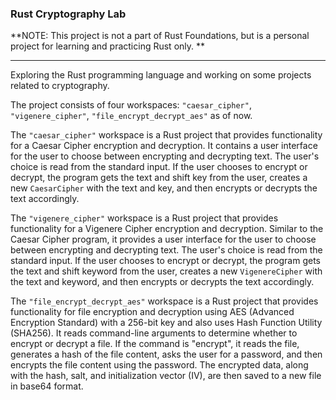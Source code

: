 ### Rust Cryptography Lab

**NOTE: This project is not a part of Rust Foundations, but is a personal project for learning and practicing Rust only.
**
___
Exploring the Rust programming language and working on some projects related to cryptography.

The project consists of four workspaces: `"caesar_cipher"`, `"vigenere_cipher"`, `"file_encrypt_decrypt_aes"` as of now.

The `"caesar_cipher"` workspace is a Rust project that provides functionality for a Caesar Cipher encryption and
decryption. It contains a user interface for the user to choose between encrypting and decrypting text. The user's
choice is read from the standard input. If the user chooses to encrypt or decrypt, the program gets the text and shift
key from the user, creates a new `CaesarCipher` with the text and key, and then encrypts or decrypts the text
accordingly.

The `"vigenere_cipher"` workspace is a Rust project that provides functionality for a Vigenere Cipher encryption and
decryption. Similar to the Caesar Cipher program, it provides a user interface for the user to choose between encrypting
and decrypting text. The user's choice is read from the standard input. If the user chooses to encrypt or decrypt, the
program gets the text and shift keyword from the user, creates a new `VigenereCipher` with the text and keyword, and
then encrypts or decrypts the text accordingly.

The `"file_encrypt_decrypt_aes"` workspace is a Rust project that provides functionality for file encryption and
decryption using AES (Advanced Encryption Standard) with a 256-bit key and also uses Hash Function Utility (SHA256). It reads
command-line arguments to determine whether to encrypt or decrypt a file. If the command is "encrypt", it reads the
file, generates a hash of the file
content, asks the user for a password, and then encrypts the file content using the password. The encrypted data, along
with the hash, salt, and initialization vector (IV), are then saved to a new file in base64 format.
